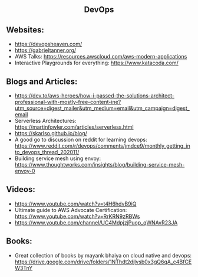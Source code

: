 <h2 align="center">DevOps</h2>

## Websites:
 * https://devopsheaven.com/
 * https://gabrieltanner.org/
 * AWS Talks: https://resources.awscloud.com/aws-modern-applications
 * Interactive Playgrounds for everything: https://www.katacoda.com/

## Blogs and Articles:
 * https://dev.to/aws-heroes/how-i-passed-the-solutions-architect-professional-with-mostly-free-content-ine?utm_source=digest_mailer&utm_medium=email&utm_campaign=digest_email
 * Serverless Architectures: https://martinfowler.com/articles/serverless.html
 * https://skarlso.github.io/blog/
 * A good go to discussion on reddit for learning devops: https://www.reddit.com/r/devops/comments/jmdce9/monthly_getting_into_devops_thread_202011/
 * Building service mesh using envoy: https://www.thoughtworks.com/insights/blog/building-service-mesh-envoy-0

## Videos:
 * https://www.youtube.com/watch?v=t4H6hdvB9iQ
 * Ultimate guide to AWS Advocate Certification: https://www.youtube.com/watch?v=RrKRN9zRBWs
 * https://www.youtube.com/channel/UC4MdpjzjPuop_qWNAvR23JA

## Books:
 * Great collection of books by mayank bhaiya on cloud native and devops: https://drive.google.com/drive/folders/1NThdt2djlvsb0x3gQ6qA_c4BfCEW3TnY
